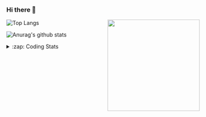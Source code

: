 ### Hi there 👋

<!--
**tao8687/tao8687** is a ✨ _special_ ✨ repository because its `README.md` (this file) appears on your GitHub profile.

Here are some ideas to get you started:

- 🔭 I’m currently working on ...
- 🌱 I’m currently learning ...
- 👯 I’m looking to collaborate on ...
- 🤔 I’m looking for help with ...
- 💬 Ask me about ...
- 📫 How to reach me: ...
- 😄 Pronouns: ...
- ⚡ Fun fact: ...
-->

<img align='right' src="https://media.giphy.com/media/M9gbBd9nbDrOTu1Mqx/giphy.gif" width="240">

  
![Top Langs](https://github-readme-stats.vercel.app/api/top-langs/?username=tao8687&layout=compact&title_color=23238E&text_color=A67D3D)

![Anurag's github stats](https://github-readme-stats.vercel.app/api?username=tao8687&show_icons=true&&text_color=A67D3D&title_color=23238E&show_icons=false&count_private=true&hide=stars)

<details>
  <summary>:zap: Coding Stats</summary>
  <br>
    
<!--START_SECTION:waka-->

```text
From: 04 April 2023 - To: 11 April 2023

C          22 hrs 48 mins  ████████████████████▒░░░░   80.74 %
Text       2 hrs 26 mins   ██░░░░░░░░░░░░░░░░░░░░░░░   08.63 %
Makefile   1 hr 16 mins    █░░░░░░░░░░░░░░░░░░░░░░░░   04.52 %
C++        51 mins         ▓░░░░░░░░░░░░░░░░░░░░░░░░   03.05 %
Bash       25 mins         ▒░░░░░░░░░░░░░░░░░░░░░░░░   01.50 %
Markdown   17 mins         ▒░░░░░░░░░░░░░░░░░░░░░░░░   01.02 %
```

<!--END_SECTION:waka-->
</details>
